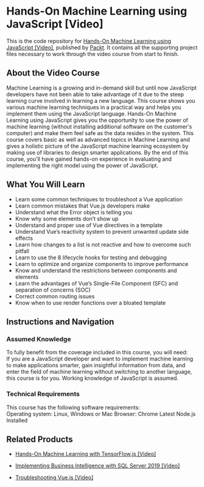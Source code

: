 # Hands-On Machine Learning using JavaScript [Video]
This is the code repository for [Hands-On Machine Learning using JavaScript [Video]](https://www.packtpub.com/application-development/hands-machine-learning-using-javascript-video?utm_source=github&utm_medium=repository&utm_campaign=9781789613360), published by [Packt](https://www.packtpub.com/?utm_source=github). It contains all the supporting project files necessary to work through the video course from start to finish.
## About the Video Course
Machine Learning is a growing and in-demand skill but until now JavaScript developers have not been able to take advantage of it due to the steep learning curve involved in learning a new language. This course shows you various machine learning techniques in a practical way and helps you implement them using the JavaScript language.
Hands-On Machine Learning using JavaScript gives you the opportunity to use the power of machine learning (without installing additional software on the customer's computer) and make them feel safe as the data resides in the system. This course covers basic as well as advanced topics in Machine Learning and gives a holistic picture of the JavaScript machine learning ecosystem by making use of libraries to design smarter applications. 
By the end of this course, you'll have gained hands-on experience in evaluating and implementing the right model using the power of JavaScript.

<H2>What You Will Learn</H2>
<DIV class=book-info-will-learn-text>
<UL>
<LI>Learn some common techniques to troubleshoot a Vue application&nbsp; 
<LI>Learn common mistakes that Vue.js developers make 
<LI>Understand what the Error object is telling you 
<LI>Know why some elements don’t show up 
<LI>Understand and proper use of Vue directives in a template 
<LI>Understand Vue’s reactivity system to prevent unwanted update side effects 
<LI>Learn how changes to a list is not reactive and how to overcome such pitfall 
<LI>Learn to use the 8 lifecycle hooks for testing and debugging 
<LI>Learn to optimize and organize components to improve performance 
<LI>Know and understand the restrictions between components and elements 
<LI>Learn the advantages of Vue’s Single-File Component (SFC) and separation of concerns (SOC) 
<LI>Correct common routing issues 
<LI>Know when to use render functions over a bloated template </LI></UL></DIV>

## Instructions and Navigation
### Assumed Knowledge
To fully benefit from the coverage included in this course, you will need:<br/>
If you are a JavaScript developer and want to implement machine learning to make applications smarter, gain insightful information from data, and enter the field of machine learning without switching to another language, this course is for you. Working knowledge of JavaScript is assumed.
### Technical Requirements
This course has the following software requirements:<br/>
Operating system: Linux, Windows or Mac
Browser: Chrome Latest 
Node.js Installed



## Related Products
* [Hands-On Machine Learning with TensorFlow.js [Video]](https://www.packtpub.com/application-development/hands-machine-learning-tensorflowjs-video?utm_source=github&utm_medium=repository&utm_campaign=9781789613155)

* [Implementing Business Intelligence with SQL Server 2019 [Video]](https://www.packtpub.com/application-development/implementing-business-intelligence-sql-server-2019-video?utm_source=github&utm_medium=repository&utm_campaign=9781789804843)

* [Troubleshooting Vue.js [Video]](https://www.packtpub.com/application-development/troubleshooting-vuejs-video?utm_source=github&utm_medium=repository&utm_campaign=9781788993531)

